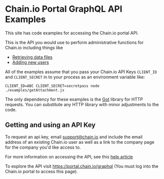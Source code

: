 # Chain.io Portal GraphQL API Examples

This site has code examples for accessing the Chain.io portal API.  

This is the API you would use to perform administrative functions for Chain.io including things like

* [Retrieving data files](./examples/getAttachment.js)
* [Adding new users](./examples/addUser.js)

All of the examples assume that you pass your Chain.io API Keys `CLIENT_ID` and `CLIENT_SECRET` in to your process as an environment variable like:

`CLIENT_ID=ABC CLIENT_SECRET=secretpass node ./examples/getAttachment.js`

The only dependency for these examples is the [Got](https://github.com/sindresorhus/got) library for HTTP requests.  You can substitute any HTTP library with minor adjustments to the code.

## Getting and using an API Key

To request an api key, email support@chain.io and include the email address of an existing Chain.io user as well as a link to the company page for the company you'd like access to.

For more information on accessing the API, see this [help article](https://support.chain.io/hc/en-us/articles/360053497734-Using-the-Chain-io-Portal-GraphQL-API)

To explore the API visit https://portal.chain.io/graphql (You must log into the Chain.io portal to access this page).
